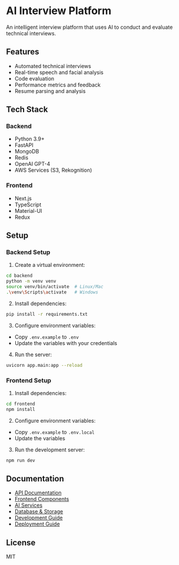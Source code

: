 # AI Interview Platform

An intelligent interview platform that uses AI to conduct and evaluate technical interviews.

## Features

- Automated technical interviews
- Real-time speech and facial analysis
- Code evaluation
- Performance metrics and feedback
- Resume parsing and analysis

## Tech Stack

### Backend
- Python 3.9+
- FastAPI
- MongoDB
- Redis
- OpenAI GPT-4
- AWS Services (S3, Rekognition)

### Frontend
- Next.js
- TypeScript
- Material-UI
- Redux

## Setup

### Backend Setup

1. Create a virtual environment:
```bash
cd backend
python -m venv venv
source venv/bin/activate  # Linux/Mac
.\venv\Scripts\activate   # Windows
```

2. Install dependencies:
```bash
pip install -r requirements.txt
```

3. Configure environment variables:
- Copy `.env.example` to `.env`
- Update the variables with your credentials

4. Run the server:
```bash
uvicorn app.main:app --reload
```

### Frontend Setup

1. Install dependencies:
```bash
cd frontend
npm install
```

2. Configure environment variables:
- Copy `.env.example` to `.env.local`
- Update the variables

3. Run the development server:
```bash
npm run dev
```

## Documentation

- [API Documentation](API_DOCUMENTATION.md)
- [Frontend Components](FRONTEND_COMPONENTS.md)
- [AI Services](AI_SERVICES.md)
- [Database & Storage](DATABASE_STORAGE.md)
- [Development Guide](DEVELOPMENT.md)
- [Deployment Guide](DEPLOYMENT.md)

## License

MIT 